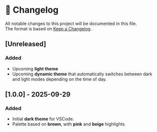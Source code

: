 # 📜 Changelog

All notable changes to this project will be documented in this file.  
The format is based on [Keep a Changelog](https://keepachangelog.com/en/1.0.0/).

## [Unreleased]
### Added
- Upcoming **light theme**
- Upcoming **dynamic theme** that automatically switches between dark and light modes depending on the time of day. 

## [1.0.0] - 2025-09-29
### Added
- Initial **dark theme** for VSCode.  
- Palette based on **brown**, with **pink** and **beige** highlights.  
